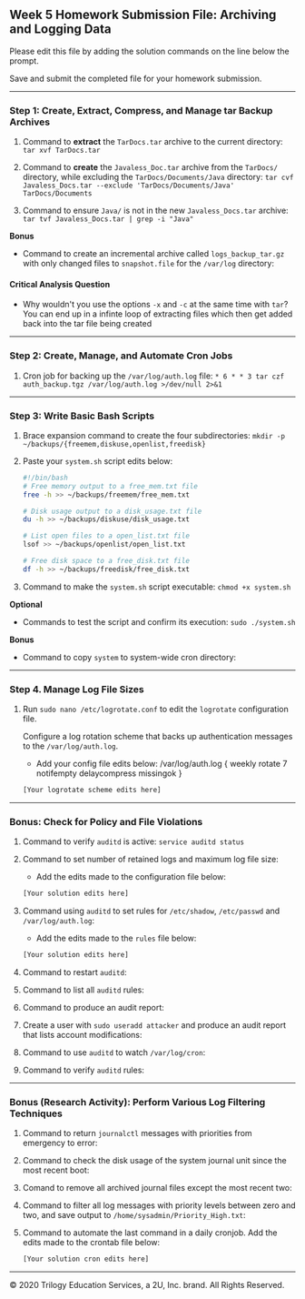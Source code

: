 ## Week 5 Homework Submission File: Archiving and Logging Data

Please edit this file by adding the solution commands on the line below the prompt.

Save and submit the completed file for your homework submission.

---

### Step 1: Create, Extract, Compress, and Manage tar Backup Archives

1. Command to **extract** the `TarDocs.tar` archive to the current directory: `tar xvf TarDocs.tar`

2. Command to **create** the `Javaless_Doc.tar` archive from the `TarDocs/` directory, while excluding the `TarDocs/Documents/Java` directory: `tar cvf Javaless_Docs.tar --exclude 'TarDocs/Documents/Java' TarDocs/Documents`

3. Command to ensure `Java/` is not in the new `Javaless_Docs.tar` archive: `tar tvf Javaless_Docs.tar | grep -i "Java"`

**Bonus** 
- Command to create an incremental archive called `logs_backup_tar.gz` with only changed files to `snapshot.file` for the `/var/log` directory:

#### Critical Analysis Question

- Why wouldn't you use the options `-x` and `-c` at the same time with `tar`?  You can end up in a infinte loop of extracting files which then get added back into the tar file being created

---

### Step 2: Create, Manage, and Automate Cron Jobs

1. Cron job for backing up the `/var/log/auth.log` file: `* 6 * * 3 tar czf auth_backup.tgz /var/log/auth.log >/dev/null 2>&1`

---

### Step 3: Write Basic Bash Scripts

1. Brace expansion command to create the four subdirectories: `mkdir -p ~/backups/{freemem,diskuse,openlist,freedisk}`

2. Paste your `system.sh` script edits below:

    ```bash
    #!/bin/bash
    # Free memory output to a free_mem.txt file
    free -h >> ~/backups/freemem/free_mem.txt

    # Disk usage output to a disk_usage.txt file
    du -h >> ~/backups/diskuse/disk_usage.txt

    # List open files to a open_list.txt file
    lsof >> ~/backups/openlist/open_list.txt

    # Free disk space to a free_disk.txt file
    df -h >> ~/backups/freedisk/free_disk.txt

    ```

3. Command to make the `system.sh` script executable: `chmod +x system.sh`

**Optional**
- Commands to test the script and confirm its execution: `sudo ./system.sh`

**Bonus**
- Command to copy `system` to system-wide cron directory:

---

### Step 4. Manage Log File Sizes
 
1. Run `sudo nano /etc/logrotate.conf` to edit the `logrotate` configuration file. 

    Configure a log rotation scheme that backs up authentication messages to the `/var/log/auth.log`.

    - Add your config file edits below:
    /var/log/auth.log {
        weekly
        rotate 7
        notifempty
        delaycompress
        missingok
    }

    ```bash
    [Your logrotate scheme edits here]
    ```
---

### Bonus: Check for Policy and File Violations

1. Command to verify `auditd` is active: `service auditd status`

2. Command to set number of retained logs and maximum log file size:

    - Add the edits made to the configuration file below:

    ```bash
    [Your solution edits here]
    ```

3. Command using `auditd` to set rules for `/etc/shadow`, `/etc/passwd` and `/var/log/auth.log`:


    - Add the edits made to the `rules` file below:

    ```bash
    [Your solution edits here]
    ```

4. Command to restart `auditd`:

5. Command to list all `auditd` rules:

6. Command to produce an audit report:

7. Create a user with `sudo useradd attacker` and produce an audit report that lists account modifications:

8. Command to use `auditd` to watch `/var/log/cron`:

9. Command to verify `auditd` rules:

---

### Bonus (Research Activity): Perform Various Log Filtering Techniques

1. Command to return `journalctl` messages with priorities from emergency to error:

1. Command to check the disk usage of the system journal unit since the most recent boot:

1. Comand to remove all archived journal files except the most recent two:


1. Command to filter all log messages with priority levels between zero and two, and save output to `/home/sysadmin/Priority_High.txt`:

1. Command to automate the last command in a daily cronjob. Add the edits made to the crontab file below:

    ```bash
    [Your solution cron edits here]
    ```

---
© 2020 Trilogy Education Services, a 2U, Inc. brand. All Rights Reserved.
